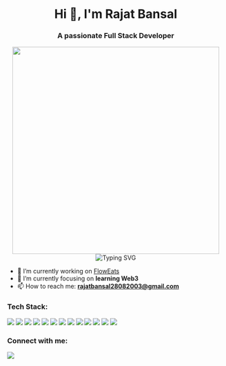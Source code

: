 <h1 align="center">Hi 👋, I'm Rajat Bansal</h1>
<h3 align="center">A passionate Full Stack Developer</h3>

<p align="center">
    <img src="https://i.giphy.com/media/v1.Y2lkPTc5MGI3NjExeHc5bWhkenMwdWVhbDUwZng3YnU0MHhrOTJvaHdpN2Npemg1c21lOSZlcD12MV9pbnRlcm5hbF9naWZfYnlfaWQmY3Q9Zw/YbXLZ6dymH758xSEbM/giphy.gif" width="480" height="480" style="" frameBorder="0" class="giphy-embed" allowFullScreen></img>
  <img src="https://readme-typing-svg.demolab.com?font=Fira+Code&size=24&duration=3000&pause=1000&color=F7630C&center=true&vCenter=true&width=500&lines=Full+Stack+Developer;MERN+Stack+%7C+Next.js;AWS+Cloud+%7C+Vercel+Deployment;Web3+Learner+%7C+DevOps+Basics;Turborepo+%7C+Monorepo+%7C+Linux+User" alt="Typing SVG" />
</p>

- 🔭 I’m currently working on [FlowEats](https://github.com/Rajat-Bansal3/FlowEats)
- 🌱 I’m currently focusing on **learning Web3**
- 📫 How to reach me: **rajatbansal28082003@gmail.com**

<h3 align="left">Tech Stack:</h3>
<p>
  <img src="https://img.shields.io/badge/MongoDB-47A248?style=for-the-badge&logo=mongodb&logoColor=white" />
  <img src="https://img.shields.io/badge/Express.js-404D59?style=for-the-badge" />
  <img src="https://img.shields.io/badge/React-20232A?style=for-the-badge&logo=react&logoColor=61DAFB" />
  <img src="https://img.shields.io/badge/Node.js-339933?style=for-the-badge&logo=nodedotjs&logoColor=white" />
  <img src="https://img.shields.io/badge/Next.js-000000?style=for-the-badge&logo=nextdotjs&logoColor=white" />
  <img src="https://img.shields.io/badge/AWS-232F3E?style=for-the-badge&logo=amazonaws&logoColor=white" />
  <img src="https://img.shields.io/badge/Vercel-000000?style=for-the-badge&logo=vercel&logoColor=white" />
  <img src="https://img.shields.io/badge/Git-F05032?style=for-the-badge&logo=git&logoColor=white" />
  <img src="https://img.shields.io/badge/GitHub-181717?style=for-the-badge&logo=github&logoColor=white" />
  <img src="https://img.shields.io/badge/Docker-2496ED?style=for-the-badge&logo=docker&logoColor=white" />
  <img src="https://img.shields.io/badge/Nginx-009639?style=for-the-badge&logo=nginx&logoColor=white" />
  <img src="https://img.shields.io/badge/Turborepo-000000?style=for-the-badge&logo=turborepo&logoColor=white" />
  <img src="https://img.shields.io/badge/Linux-FCC624?style=for-the-badge&logo=linux&logoColor=black" />
</p>

<h3 align="left">Connect with me:</h3>
<p>
  <a href="https://www.linkedin.com/in/rajat-bansal-78a167254">
    <img src="https://img.shields.io/badge/LinkedIn-0077B5?style=for-the-badge&logo=linkedin&logoColor=white" />
  </a>
</p>
